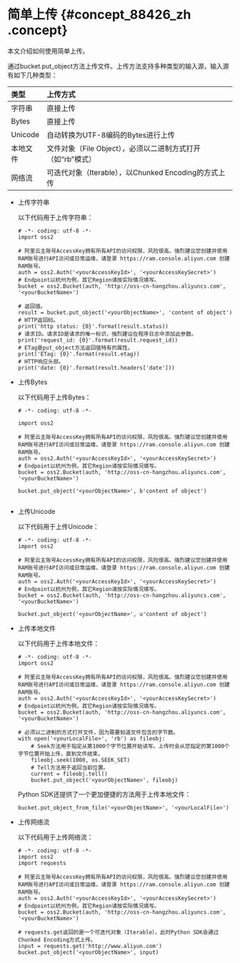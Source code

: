 # 简单上传 {#concept_88426_zh .concept}

本文介绍如何使用简单上传。

通过bucket.put\_object方法上传文件。上传方法支持多种类型的输入源，输入源有如下几种类型：

|类型|上传方式|
|:-|:---|
|字符串|直接上传|
|Bytes|直接上传|
|Unicode|自动转换为UTF-8编码的Bytes进行上传|
|本地文件|文件对象（File Object），必须以二进制方式打开（如“rb”模式）|
|网络流|可迭代对象（Iterable），以Chunked Encoding的方式上传|

-   上传字符串

    以下代码用于上传字符串：

    ```language-python
    # -*- coding: utf-8 -*-
    import oss2
    
    # 阿里云主账号AccessKey拥有所有API的访问权限，风险很高。强烈建议您创建并使用RAM账号进行API访问或日常运维，请登录 https://ram.console.aliyun.com 创建RAM账号。
    auth = oss2.Auth('<yourAccessKeyId>', '<yourAccessKeySecret>')
    # Endpoint以杭州为例，其它Region请按实际情况填写。
    bucket = oss2.Bucket(auth, 'http://oss-cn-hangzhou.aliyuncs.com', '<yourBucketName>')
    
    # 返回值。
    result = bucket.put_object('<yourObjectName>', 'content of object')
    # HTTP返回码。
    print('http status: {0}'.format(result.status))
    # 请求ID。请求ID是请求的唯一标识，强烈建议在程序日志中添加此参数。
    print('request_id: {0}'.format(result.request_id))
    # ETag是put_object方法返回值特有的属性。
    print('ETag: {0}'.format(result.etag))
    # HTTP响应头部。
    print('date: {0}'.format(result.headers['date']))
    
    ```

-   上传Bytes

    以下代码用于上传Bytes：

    ```language-python
    # -*- coding: utf-8 -*-
    
    import oss2
    
    # 阿里云主账号AccessKey拥有所有API的访问权限，风险很高。强烈建议您创建并使用RAM账号进行API访问或日常运维，请登录 https://ram.console.aliyun.com 创建RAM账号。
    auth = oss2.Auth('<yourAccessKeyId>', '<yourAccessKeySecret>')
    # Endpoint以杭州为例，其它Region请按实际情况填写。
    bucket = oss2.Bucket(auth, 'http://oss-cn-hangzhou.aliyuncs.com', '<yourBucketName>')
    
    bucket.put_object('<yourObjectName>', b'content of object')
    
    
    ```

-   上传Unicode

    以下代码用于上传Unicode：

    ```language-python
    # -*- coding: utf-8 -*-
    import oss2
    
    # 阿里云主账号AccessKey拥有所有API的访问权限，风险很高。强烈建议您创建并使用RAM账号进行API访问或日常运维，请登录 https://ram.console.aliyun.com 创建RAM账号。
    auth = oss2.Auth('<yourAccessKeyId>', '<yourAccessKeySecret>')
    # Endpoint以杭州为例，其它Region请按实际情况填写。
    bucket = oss2.Bucket(auth, 'http://oss-cn-hangzhou.aliyuncs.com', '<yourBucketName>')
    
    bucket.put_object('<yourObjectName>', u'content of object')
    
    ```

-   上传本地文件

    以下代码用于上传本地文件：

    ```language-python
    # -*- coding: utf-8 -*-
    import oss2
    
    # 阿里云主账号AccessKey拥有所有API的访问权限，风险很高。强烈建议您创建并使用RAM账号进行API访问或日常运维，请登录 https://ram.console.aliyun.com 创建RAM账号。
    auth = oss2.Auth('<yourAccessKeyId>', '<yourAccessKeySecret>')
    # Endpoint以杭州为例，其它Region请按实际情况填写。
    bucket = oss2.Bucket(auth, 'http://oss-cn-hangzhou.aliyuncs.com', '<yourBucketName>')
    
    # 必须以二进制的方式打开文件，因为需要知道文件包含的字节数。
    with open('<yourLocalFile>', 'rb') as fileobj:
        # Seek方法用于指定从第1000个字节位置开始读写。上传时会从您指定的第1000个字节位置开始上传，直到文件结束。
        fileobj.seek(1000, os.SEEK_SET)
        # Tell方法用于返回当前位置。
        current = fileobj.tell()
        bucket.put_object('<yourObjectName>', fileobj)
    
    ```

    Python SDK还提供了一个更加便捷的方法用于上传本地文件：

    ```language-python
    bucket.put_object_from_file('<yourObjectName>', '<yourLocalFile>')
    
    ```

-   上传网络流

    以下代码用于上传网络流：

    ```language-python
    # -*- coding: utf-8 -*-
    import oss2
    import requests
    
    # 阿里云主账号AccessKey拥有所有API的访问权限，风险很高。强烈建议您创建并使用RAM账号进行API访问或日常运维，请登录 https://ram.console.aliyun.com 创建RAM账号。
    auth = oss2.Auth('<yourAccessKeyId>', '<yourAccessKeySecret>')
    # Endpoint以杭州为例，其它Region请按实际情况填写。
    bucket = oss2.Bucket(auth, 'http://oss-cn-hangzhou.aliyuncs.com', '<yourBucketName>')
    
    # requests.get返回的是一个可迭代对象（Iterable），此时Python SDK会通过Chunked Encoding方式上传。
    input = requests.get('http://www.aliyun.com')
    bucket.put_object('<yourObjectName>', input)
    
    ```


